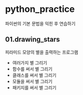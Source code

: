 # python_practice

파이썬의 기본 문법을 익힌 후 연습하기

## 01.drawing_stars

피라미드 모양의 별을 출력하는 프로그램

- 여러가지 별 그리기
- 함수를 써서 별 그리기
- 클래스를 써서 별 그리기
- 모듈을 써서 별 그리기
- 패키지를 써서 별 그리기
